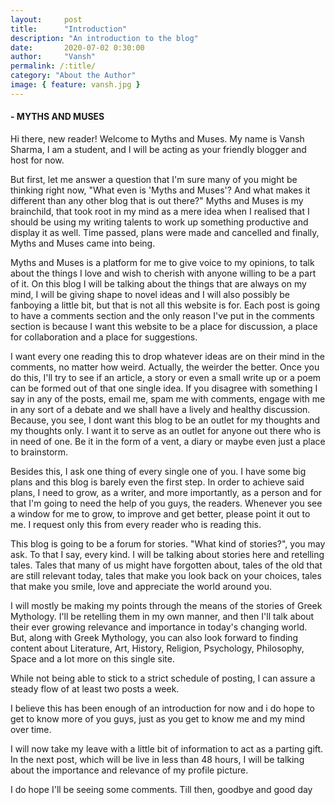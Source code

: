 ```yaml
---
layout:     post
title:      "Introduction"
description: "An introduction to the blog"
date:       2020-07-02 0:30:00
author:     "Vansh"
permalink: /:title/
category: "About the Author"
image: { feature: vansh.jpg }
---
```


#### - MYTHS AND MUSES

Hi there, new reader! Welcome to Myths and Muses. My name is Vansh Sharma, I am a student, and I will be acting as your friendly blogger and host for now.

But first, let me answer a question that I'm sure many of you might be thinking right now, "What even is 'Myths and Muses'? And what makes it different than any other blog that is out there?" Myths and Muses is my brainchild, that took root in my mind as a mere idea when I realised that I should be using my writing talents to work up something productive and display it as well. Time passed, plans were made and cancelled and finally, Myths and Muses came into being. 

Myths and Muses is a platform for me to give voice to my opinions, to talk about the things I love and wish to cherish with anyone willing to be a part of it. On this blog I will be talking about the things that are always on my mind, I will be giving shape to novel ideas and I will also possibly be fanboying a little bit, but that is not all this website is for. Each post is going to have a comments section and the only reason I've put in the comments section is because I want this website to be a place for discussion, a place for collaboration and a place for suggestions.

I want every one reading this to drop whatever ideas are on their mind in the comments, no matter how weird. Actually, the weirder the better. Once you do this, I'll try to see if an article, a story or even a small write up or a poem can be formed out of that one single idea. If you disagree with something I say in any of the posts, email me, spam me with comments, engage with me in any sort of a debate and we shall have a lively and healthy discussion. Because, you see, I dont want this blog to be an outlet for my thoughts and my thoughts only. I want it to serve as an outlet for anyone out there who is in need of one. Be it in the form  of a vent, a diary or maybe even just a place to brainstorm.

Besides this, I ask one thing of every single one of you. I have some big plans and this blog is barely even the first step. In order to achieve said plans, I need to grow, as a writer, and more importantly, as a person and for that I'm going to need the help of you guys, the readers. Whenever you see a window for me to grow, to improve and get better, please point it out to me. I request only this from every reader who is reading this.

This blog is going to be a forum for stories. "What kind of stories?", you may ask. To that I say, every kind. I will be talking about stories here and retelling tales. Tales that many of us might have forgotten about, tales of the old that are still relevant today, tales that make you look back on your choices, tales that make you smile, love and appreciate the world around you.

I will mostly be making my points through the means of the stories of Greek Mythology. I'll be retelling them in my own manner, and then I'll talk about their ever growing relevance and importance in today's changing world. But, along with Greek Mythology, you can also look forward to finding content about Literature, Art, History, Religion, Psychology, Philosophy, Space and a lot more on this single site.

While not being able to stick to a strict schedule of posting, I can assure a steady flow of at least two posts a week.

I believe this has been enough of an introduction for now and i do hope to get to know more of you guys, just as you get to know me and my mind over time.

I will now take my leave with a little bit of information to act as a parting gift. In the next post, which will be live in less than 48 hours, I will be talking about the importance and relevance of my profile picture.

I do hope I'll be seeing some comments. Till then, goodbye and good day


